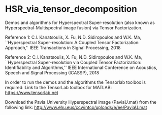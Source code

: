 # HSR_via_tensor_decomposition

Demos and algorithms for Hyperspectral Super-resolution (also known as Hyperspectral-Multispectral image fusion) 
via Tensor Factorization.

Reference 1: C.I. Kanatsoulis, X. Fu, N.D. Sidiropoulos and W.K. Ma, 
``Hyperspectral Super-resolution: A Coupled Tensor Factorization
Approach,'' IEEE Transactions in Signal Processing, 2018

Reference 2: C.I. Kanatsoulis, X. Fu, N.D. Sidiropoulos and W.K. Ma, 
``Hyperspectral Super-resolution via Coupled Tensor Factorization:
Identifiability and Algorithms,'' IEEE International Conference on 
Acoustics, Speech and Signal Processing (ICASSP), 2018

In order to run the demos and the algorithms the Tensorlab toolbox is required:
Link to the TensorLab toolbox for MATLAB: https://www.tensorlab.net

Download the Pavia University Hyperspectral image (PaviaU.mat) from the following link:
http://www.ehu.eus/ccwintco/uploads/e/ee/PaviaU.mat
